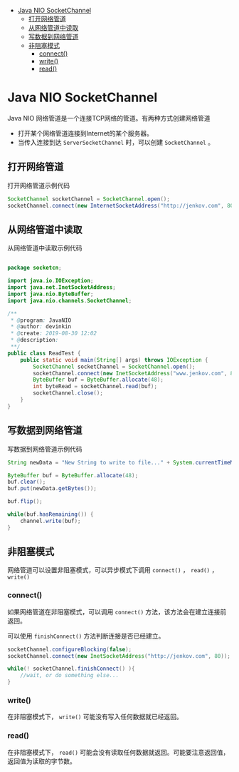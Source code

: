 - [Java NIO SocketChannel](#sec-1)
  - [打开网络管道](#sec-1-1)
  - [从网络管道中读取](#sec-1-2)
  - [写数据到网络管道](#sec-1-3)
  - [非阻塞模式](#sec-1-4)
    - [connect()](#sec-1-4-1)
    - [write()](#sec-1-4-2)
    - [read()](#sec-1-4-3)

# Java NIO SocketChannel<a id="sec-1"></a>

Java NIO 网络管道是一个连接TCP网络的管道。有两种方式创建网络管道

-   打开某个网络管道连接到Internet的某个服务器。
-   当传入连接到达 `ServerSocketChannel` 时，可以创建 `SocketChannel` 。

## 打开网络管道<a id="sec-1-1"></a>

打开网络管道示例代码

```java
SocketChannel socketChannel = SocketChannel.open();
socketChannel.connect(new InternetSocketAddress("http://jenkov.com", 80));
```

## 从网络管道中读取<a id="sec-1-2"></a>

从网络管道中读取示例代码

```java

package socketcn;

import java.io.IOException;
import java.net.InetSocketAddress;
import java.nio.ByteBuffer;
import java.nio.channels.SocketChannel;

/**
 * @program: JavaNIO
 * @author: devinkin
 * @create: 2019-08-30 12:02
 * @description:
 **/
public class ReadTest {
    public static void main(String[] args) throws IOException {
        SocketChannel socketChannel = SocketChannel.open();
        socketChannel.connect(new InetSocketAddress("www.jenkov.com", 80));
        ByteBuffer buf = ByteBuffer.allocate(48);
        int byteRead = socketChannel.read(buf);
        socketChannel.close();
    }
}
```

## 写数据到网络管道<a id="sec-1-3"></a>

写数据到网络管道示例代码

```java
String newData = "New String to write to file..." + System.currentTimeMillis();

ByteBuffer buf = ByteBuffer.allocate(48);
buf.clear();
buf.put(newData.getBytes());

buf.flip();

while(buf.hasRemaining()) {
    channel.write(buf);
}
```

## 非阻塞模式<a id="sec-1-4"></a>

网络管道可以设置非阻塞模式，可以异步模式下调用 `connect()` ， `read()` ， `write()`

### connect()<a id="sec-1-4-1"></a>

如果网络管道在非阻塞模式，可以调用 `connect()` 方法，该方法会在建立连接前返回。

可以使用 `finishConnect()` 方法判断连接是否已经建立。

```java
socketChannel.configureBlocking(false);
socketChannel.connect(new InetSocketAddress("http://jenkov.com", 80));

while(! socketChannel.finishConnect() ){
    //wait, or do something else...    
}
```

### write()<a id="sec-1-4-2"></a>

在非阻塞模式下， `write()` 可能没有写入任何数据就已经返回。

### read()<a id="sec-1-4-3"></a>

在非阻塞模式下， `read()` 可能会没有读取任何数据就返回。可能要注意返回值，返回值为读取的字节数。
